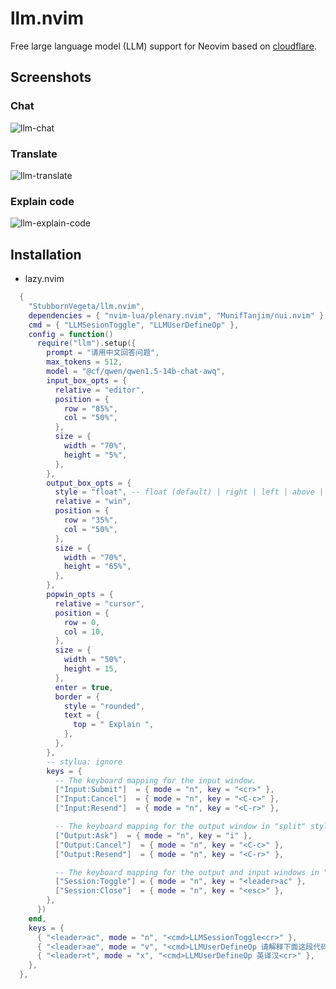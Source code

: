 # llm.nvim

Free large language model (LLM) support for Neovim based on [cloudflare](https://developers.cloudflare.com/workers-ai/models/).

## Screenshots
### Chat

![llm-chat](https://github.com/StubbornVegeta/screenshot/blob/master/llm/llm-chat-compress.png)

### Translate

![llm-translate](https://github.com/StubbornVegeta/screenshot/blob/master/llm/llm-translate-compress.png)

### Explain code

![llm-explain-code](https://github.com/StubbornVegeta/screenshot/blob/master/llm/llm-explain-code-compress.png)

## Installation

- lazy.nvim

```lua
  {
    "StubbornVegeta/llm.nvim",
    dependencies = { "nvim-lua/plenary.nvim", "MunifTanjim/nui.nvim" },
    cmd = { "LLMSesionToggle", "LLMUserDefineOp" },
    config = function()
      require("llm").setup({
        prompt = "请用中文回答问题",
        max_tokens = 512,
        model = "@cf/qwen/qwen1.5-14b-chat-awq",
        input_box_opts = {
          relative = "editor",
          position = {
            row = "85%",
            col = "50%",
          },
          size = {
            width = "70%",
            height = "5%",
          },
        },
        output_box_opts = {
          style = "float", -- float (default) | right | left | above | below
          relative = "win",
          position = {
            row = "35%",
            col = "50%",
          },
          size = {
            width = "70%",
            height = "65%",
          },
        },
        popwin_opts = {
          relative = "cursor",
          position = {
            row = 0,
            col = 10,
          },
          size = {
            width = "50%",
            height = 15,
          },
          enter = true,
          border = {
            style = "rounded",
            text = {
              top = " Explain ",
            },
          },
        },
        -- stylua: ignore
        keys = {
          -- The keyboard mapping for the input window.
          ["Input:Submit"]  = { mode = "n", key = "<cr>" },
          ["Input:Cancel"]  = { mode = "n", key = "<C-c>" },
          ["Input:Resend"]  = { mode = "n", key = "<C-r>" },

          -- The keyboard mapping for the output window in "split" style.
          ["Output:Ask"]  = { mode = "n", key = "i" },
          ["Output:Cancel"]  = { mode = "n", key = "<C-c>" },
          ["Output:Resend"]  = { mode = "n", key = "<C-r>" },

          -- The keyboard mapping for the output and input windows in "float" style.
          ["Session:Toggle"] = { mode = "n", key = "<leader>ac" },
          ["Session:Close"]  = { mode = "n", key = "<esc>" },
        },
      })
    end,
    keys = {
      { "<leader>ac", mode = "n", "<cmd>LLMSessionToggle<cr>" },
      { "<leader>ae", mode = "v", "<cmd>LLMUserDefineOp 请解释下面这段代码<cr>" },
      { "<leader>t", mode = "x", "<cmd>LLMUserDefineOp 英译汉<cr>" },
    },
  },
```

